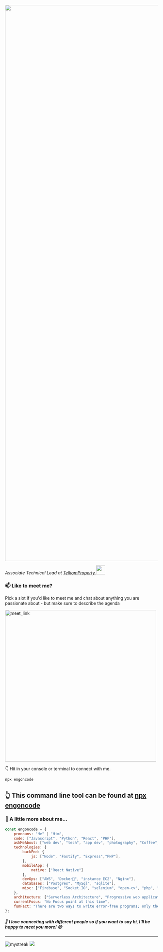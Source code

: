 
<img src="https://i.ibb.co/qs0tBz8/Group-7.png" width="1828"> 
<p><em>Associate Technical Lead at <a href="https://www.telkomproperty.co.id/" target="_blank">TelkomProperty
</a><img src="https://media.giphy.com/media/WUlplcMpOCEmTGBtBW/giphy.gif" width="30"> 
</em></p>




### 📫 Like to meet me?

Pick a slot if you'd like to meet me and chat about anything you are passionate about - but make sure to describe the agenda

<a href="https://calendly.com/engoncode/30min" target="_blank"><img width="498" alt="meet_link" src="https://user-images.githubusercontent.com/15426564/144297439-f530f383-e73e-41e0-9914-a9b7d3f432e5.png"></a>

👇 Hit in your console or terminal to connect with me.

```bash
npx engoncode
```
**👆 This command line tool can be found at [npx engoncode](https://github.com/anmol098/npx_card)**
----------------------------------------------------------------------------------------------------------------------------------------------------------------------
###  A little more about me...  

```javascript
const engoncode = {
    pronouns: "He" | "Him",
    code: ["Javascript", "Python", "React", "PHP"],
    askMeAbout: ["web dev", "tech", "app dev", "photography", "Coffee", "Cyberpreneur"],
    technologies: {
        backEnd: {
            js: ["Node", "Fastify", "Express","PHP"],
        },
        mobileApp: {
            native: ["React Native"]
        },
        devOps: ["AWS", "Docker🐳", "instance EC2", "Nginx"],
        databases: ["Postgres", "MySql", "sqlite"],
        misc: ["Firebase", "Socket.IO", "selenium", "open-cv", "php", "SuiteApp"]
    },
    architecture: ["Serverless Architecture", "Progressive web applications", "Single page applications"],
    currentFocus: "No Focus point at this time",
    funFact: "There are two ways to write error-free programs; only the third one works"
};
```

<h5>🚀 <b>I love connecting with different people</b> so if you want to say <b>hi, I'll be happy to meet you more!</b> 😊</h5>
<hr>
<img src="https://github-readme-streak-stats.herokuapp.com/?user=jangandibantingg&theme=tokyonight" alt="mystreak"/>
<img src="https://github-profile-trophy.vercel.app/?username=jangandibantingg&theme=juicyfresh&no-bg=true" />
